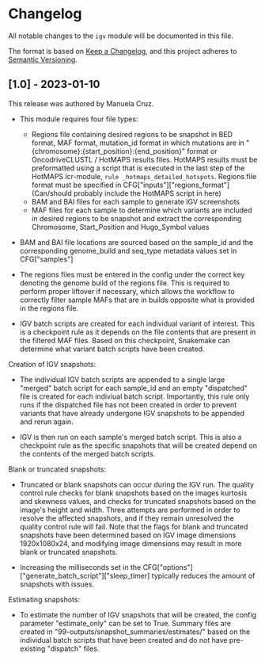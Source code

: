 # Changelog

All notable changes to the `igv` module will be documented in this file.

The format is based on [Keep a Changelog](https://keepachangelog.com/en/1.0.0/),
and this project adheres to [Semantic Versioning](https://semver.org/spec/v2.0.0.html).

## [1.0] - 2023-01-10

This release was authored by Manuela Cruz.

- This module requires four file types:
    * Regions file containing desired regions to be snapshot in BED format, MAF format, mutation_id format in which mutations are in "{chromosome}:{start_position}:{end_position}" format or OncodriveCLUSTL / HotMAPS results files. HotMAPS results must be preformatted using a script that is executed in the last step of the HotMAPS lcr-module, `rule _hotmaps_detailed_hotspots`. Regions file format must be specified in CFG["inputs"]["regions_format"] (Can/should probably include the HotMAPS script in here)
    * BAM and BAI files for each sample to generate IGV screenshots
    * MAF files for each sample to determine which variants are included in desired regions to be snapshot and extract the corresponding Chromosome, Start_Position and Hugo_Symbol values

- BAM and BAI file locations are sourced based on the sample_id and the corresponding genome_build and seq_type metadata values set in CFG["samples"]

- The regions files must be entered in the config under the correct key denoting the genome build of the regions file. This is required to perform proper liftover if necessary, which allows the workflow to correctly filter sample MAFs that are in builds opposite what is provided in the regions file.

- IGV batch scripts are created for each individual variant of interest. This is a checkpoint rule as it depends on the file contents that are present in the filtered MAF files. Based on this checkpoint, Snakemake can determine what variant batch scripts have been created.

Creation of IGV snapshots:

- The individual IGV batch scripts are appended to a single large "merged" batch script for each sample_id and an empty "dispatched" file is created for each indiviual batch script. Importantly, this rule only runs if the dispatched file has not been created in order to prevent variants that have already undergone IGV snapshots to be appended and rerun again.

- IGV is then run on each sample's merged batch script. This is also a checkpoint rule as the specific snapshots that will be created depend on the contents of the merged batch scripts.

Blank or truncated snapshots:

- Truncated or blank snapshots can occur during the IGV run. The quality control rule checks for blank snapshots based on the images kurtosis and skewness values, and checks for truncated snapshots based on the image's height and width. Three attempts are performed in order to resolve the affected snapshots, and if they remain unresolved the quality control rule will fail. Note that the flags for blank and truncated snapshots have been determined based on IGV image dimensions 1920x1080x24, and modifying image dimensions may result in more blank or truncated snapshots.

- Increasing the milliseconds set in the CFG["options"]["generate_batch_script"]["sleep_timer] typically reduces the amount of snapshots with issues.

Estimating snapshots:

- To estimate the number of IGV snapshots that will be created, the config parameter "estimate_only" can be set to True. Summary files are created in "99-outputs/snapshot_summaries/estimates/" based on the individual batch scripts that have been created and do not have pre-existing "dispatch" files. 


